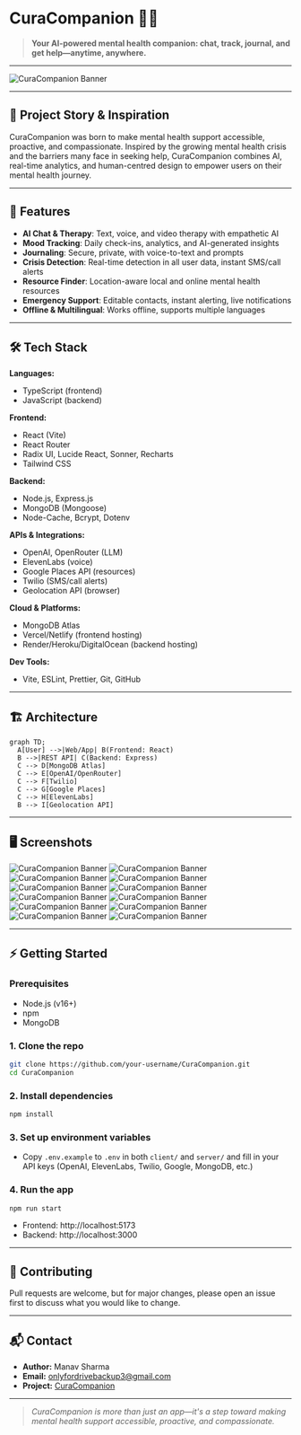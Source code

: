 # CuraCompanion 🧠💬

> **Your AI-powered mental health companion: chat, track, journal, and get help—anytime, anywhere.**

---

![CuraCompanion Banner](client/public/login-dark.png)

---

## 🌟 Project Story & Inspiration

CuraCompanion was born to make mental health support accessible, proactive, and compassionate. Inspired by the growing mental health crisis and the barriers many face in seeking help, CuraCompanion combines AI, real-time analytics, and human-centred design to empower users on their mental health journey.

---

## 🚀 Features

- **AI Chat & Therapy**: Text, voice, and video therapy with empathetic AI
- **Mood Tracking**: Daily check-ins, analytics, and AI-generated insights
- **Journaling**: Secure, private, with voice-to-text and prompts
- **Crisis Detection**: Real-time detection in all user data, instant SMS/call alerts
- **Resource Finder**: Location-aware local and online mental health resources
- **Emergency Support**: Editable contacts, instant alerting, live notifications
- **Offline & Multilingual**: Works offline, supports multiple languages

---

## 🛠️ Tech Stack

**Languages:**
- TypeScript (frontend)
- JavaScript (backend)

**Frontend:**
- React (Vite)
- React Router
- Radix UI, Lucide React, Sonner, Recharts
- Tailwind CSS

**Backend:**
- Node.js, Express.js
- MongoDB (Mongoose)
- Node-Cache, Bcrypt, Dotenv

**APIs & Integrations:**
- OpenAI, OpenRouter (LLM)
- ElevenLabs (voice)
- Google Places API (resources)
- Twilio (SMS/call alerts)
- Geolocation API (browser)

**Cloud & Platforms:**
- MongoDB Atlas
- Vercel/Netlify (frontend hosting)
- Render/Heroku/DigitalOcean (backend hosting)

**Dev Tools:**
- Vite, ESLint, Prettier, Git, GitHub

---

## 🏗️ Architecture

```mermaid
graph TD;
  A[User] -->|Web/App| B(Frontend: React)
  B -->|REST API| C(Backend: Express)
  C --> D[MongoDB Atlas]
  C --> E[OpenAI/OpenRouter]
  C --> F[Twilio]
  C --> G[Google Places]
  C --> H[ElevenLabs]
  B --> I[Geolocation API]
```

---

## 🖥️ Screenshots

![CuraCompanion Banner](client/public/login.png)
![CuraCompanion Banner](client/public/dashboard.png)
![CuraCompanion Banner](client/public/dashboar2.png)
![CuraCompanion Banner](client/public/chat-therapy.png)
![CuraCompanion Banner](client/public/chat-therapy2.png)
![CuraCompanion Banner](client/public/chat-therapy3.png)
![CuraCompanion Banner](client/public/journal.png)
![CuraCompanion Banner](client/public/emergency-crisis.png)
![CuraCompanion Banner](client/public/resources.png)
![CuraCompanion Banner](client/public/setting.png)
![CuraCompanion Banner](client/public/setting5.png)
![CuraCompanion Banner](client/public/dark-mode2.png)

---

## ⚡ Getting Started

### Prerequisites
- Node.js (v16+)
- npm
- MongoDB

### 1. Clone the repo
```sh
git clone https://github.com/your-username/CuraCompanion.git
cd CuraCompanion
```

### 2. Install dependencies
```sh
npm install
```

### 3. Set up environment variables
- Copy `.env.example` to `.env` in both `client/` and `server/` and fill in your API keys (OpenAI, ElevenLabs, Twilio, Google, MongoDB, etc.)

### 4. Run the app
```sh
npm run start
```
- Frontend: http://localhost:5173
- Backend: http://localhost:3000

---

## 🤝 Contributing

Pull requests are welcome, but for major changes, please open an issue first to discuss what you would like to change.

---

## 📬 Contact

- **Author:** Manav Sharma
- **Email:** [onlyfordrivebackup3@gmail.com](mailto:onlyfordrivebackup3@gmail.com)
- **Project:** [CuraCompanion](https://github.com/manavmax/CuraCompanion)

---

> _CuraCompanion is more than just an app—it's a step toward making mental health support accessible, proactive, and compassionate._ 
